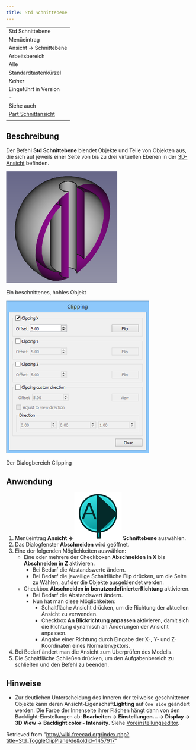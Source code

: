 ```yaml
---
title: Std Schnittebene
---
```


|                                                                 |
| --------------------------------------------------------------- |
| Std Schnittebene                                                |
| Menüeintrag                                                     |
| Ansicht → Schnittebene                                          |
| Arbeitsbereich                                                  |
| Alle                                                            |
| Standardtastenkürzel                                            |
| _Keiner_                                                        |
| Eingeführt in Version                                           |
| -                                                               |
| Siehe auch                                                      |
| [Part Schnittansicht](/Part_SectionCut/de "Part SectionCut/de") |
|                                                                 |

## Beschreibung

Der Befehl **Std Schnittebene** blendet Objekte und Teile von Objekten aus, die sich auf jeweils einer Seite von bis zu drei virtuellen Ebenen in der [3D-Ansicht](/3D_view/de "3D view/de") befinden.

![](/src/assets/images/Std_ToggleClipPlane_example.png)

Ein beschnittenes, hohles Objekt

![](/src/assets/images/Std_ToggleClipPlane_Dialog.png)

Der Dialogbereich Clipping

## Anwendung

1. Menüeintrag **Ansicht → ![](/src/assets/images/Std_ToggleClipPlane.svg) Schnittebene** auswählen.
2. Das Dialogfenster **Abschneiden** wird geöffnet.
3. Eine der folgenden Möglichkeiten auswählen:
   - Eine oder mehrere der Checkboxen **Abschneiden in X** bis **Abschneiden in Z** aktivieren.
     - Bei Bedarf die Abstandswerte ändern.
     - Bei Bedarf die jeweilige Schaltfläche Flip drücken, um die Seite zu Wählen, auf der die Objekte ausgeblendet werden.
   - Checkbox **Abschneiden in benutzerdefinierterRichtung** aktivieren.
     - Bei Bedarf die Abstandswert ändern.
     - Nun hat man diese Möglichkeiten:
       - Schaltfläche Ansicht drücken, um die Richtung der aktuellen Ansicht zu verwenden.
       - Checkbox **An Blickrichtung anpassen** aktivieren, damit sich die Richtung dynamisch an Änderungen der Ansicht anpassen.
       - Angabe einer Richtung durch Eingabe der X-, Y- und Z-Koordinaten eines Normalenvektors.
4. Bei Bedarf ändert man die Ansicht zum Überprüfen des Modells.
5. Die Schaltfläche Schließen drücken, um den Aufgabenbereich zu schließen und den Befehl zu beenden.

## Hinweise

- Zur deutlichen Unterscheidung des Inneren der teilweise geschnittenen Objekte kann deren Ansicht-Eigenschaft**Lighting** auf `One side` geändert werden. Die Farbe der Innenseite ihrer Flächen hängt dann von den Backlight-Einstellungen ab: **Bearbeiten → Einstellungen... → Display → 3D View → Backlight color - Intensity**. Siehe [Voreinstellungseditor](/Preferences_Editor/de#3D-Ansicht "Preferences Editor/de").

Retrieved from "<http://wiki.freecad.org/index.php?title=Std_ToggleClipPlane/de&oldid=1457917>"
